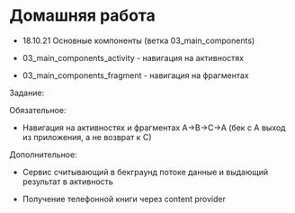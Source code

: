 # Домашняя работа

- 18.10.21 Основные компоненты (ветка 03_main_components)

- 03_main_components_activity - навигация на активностях

- 03_main_components_fragment - навигация на фрагментах

Задание:

Обязательное:

- Навигация на активностях и фрагментах A→B→C→A (бек с A выход из приложения, а не возврат к C)

Дополнительное:

- Сервис считывающий в бекграунд потоке данные и выдающий результат в активность

- Получение телефонной книги через content provider
